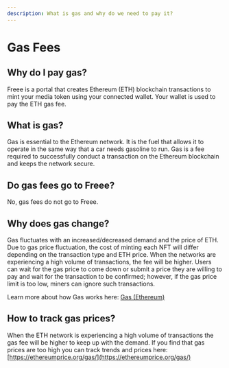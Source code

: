 ```yaml
---
description: What is gas and why do we need to pay it?
---
```


# Gas Fees

## Why do I pay gas?

Freee is a portal that creates Ethereum (ETH) blockchain transactions to mint your media token using your connected wallet. Your wallet is used to pay the ETH gas fee.

## What is gas?

Gas is essential to the Ethereum network. It is the fuel that allows it to operate in the same way that a car needs gasoline to run. Gas is a fee required to successfully conduct a transaction on the Ethereum blockchain and keeps the network secure.

## Do gas fees go to Freee?

No, gas fees do not go to Freee.

## Why does gas change?

Gas fluctuates with an increased/decreased demand and the price of ETH. Due to gas price fluctuation, the cost of minting each NFT will differ depending on the transaction type and ETH price. When the networks are experiencing a high volume of transactions, the fee will be higher. Users can wait for the gas price to come down or submit a price they are willing to pay and wait for the transaction to be confirmed; however, if the gas price limit is too low, miners can ignore such transactions.

Learn more about how Gas works here: [Gas (Ethereum)](https://ethereum.org/en/developers/docs/gas/#what-is-gas)

## How to track gas prices?

When the ETH network is experiencing a high volume of transactions the gas fee will be higher to keep up with the demand. If you find that gas prices are too high you can track trends and prices here: [https://ethereumprice.org/gas/](https://ethereumprice.org/gas/)
